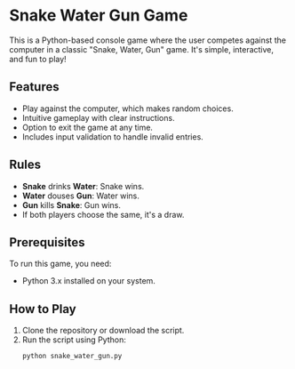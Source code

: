 # Snake Water Gun Game

This is a Python-based console game where the user competes against the computer in a classic "Snake, Water, Gun" game. It's simple, interactive, and fun to play!

## Features
- Play against the computer, which makes random choices.
- Intuitive gameplay with clear instructions.
- Option to exit the game at any time.
- Includes input validation to handle invalid entries.

## Rules
- **Snake** drinks **Water**: Snake wins.
- **Water** douses **Gun**: Water wins.
- **Gun** kills **Snake**: Gun wins.
- If both players choose the same, it's a draw.

## Prerequisites
To run this game, you need:
- Python 3.x installed on your system.

## How to Play
1. Clone the repository or download the script.
2. Run the script using Python:
   ```bash
   python snake_water_gun.py
